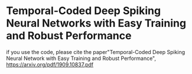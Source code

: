 # Temporal-Coded Deep Spiking Neural Networks with Easy Training and Robust Performance
if you use the code, please cite the paper"Temporal-Coded Deep Spiking Neural Network with Easy Training and Robust Performance", https://arxiv.org/pdf/1909.10837.pdf
